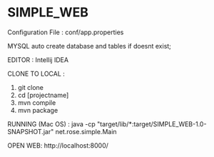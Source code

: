 # SIMPLE_WEB

Configuration File :
conf/app.properties

MYSQL auto create database and tables if doesnt exist;

EDITOR : Intellij IDEA 

CLONE TO LOCAL : 
1. git clone
2. cd [projectname]
3. mvn compile
4. mvn package

RUNNING (Mac OS) :
java -cp "target/lib/*:target/SIMPLE_WEB-1.0-SNAPSHOT.jar" net.rose.simple.Main

OPEN WEB:
http://localhost:8000/
